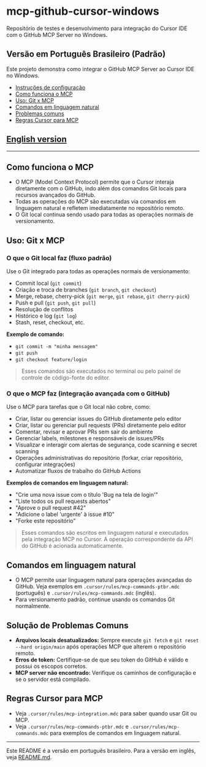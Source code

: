 # mcp-github-cursor-windows
Repositório de testes e desenvolvimento para integração do Cursor IDE com o GitHub MCP Server no Windows.

## Versão em Português Brasileiro (Padrão)

Este projeto demonstra como integrar o GitHub MCP Server ao Cursor IDE no Windows.

- [Instruções de configuração](#passo-a-passo)
- [Como funciona o MCP](#como-funciona-o-mcp)
- [Uso: Git x MCP](#uso-git-x-mcp)
- [Comandos em linguagem natural](#comandos-em-linguagem-natural)
- [Problemas comuns](#solução-de-problemas-comuns)
- [Regras Cursor para MCP](#regras-cursor-para-mcp)

## [English version](README.md)

---

## Como funciona o MCP

- O MCP (Model Context Protocol) permite que o Cursor interaja diretamente com o GitHub, indo além dos comandos Git locais para recursos avançados do GitHub.
- Todas as operações do MCP são executadas via comandos em linguagem natural e refletem imediatamente no repositório remoto.
- O Git local continua sendo usado para todas as operações normais de versionamento.

## Uso: Git x MCP

### O que o Git local faz (fluxo padrão)
Use o Git integrado para todas as operações normais de versionamento:
- Commit local (`git commit`)
- Criação e troca de branches (`git branch`, `git checkout`)
- Merge, rebase, cherry-pick (`git merge`, `git rebase`, `git cherry-pick`)
- Push e pull (`git push`, `git pull`)
- Resolução de conflitos
- Histórico e log (`git log`)
- Stash, reset, checkout, etc.

**Exemplo de comando:**
- `git commit -m "minha mensagem"`
- `git push`
- `git checkout feature/login`

> Esses comandos são executados no terminal ou pelo painel de controle de código-fonte do editor.

### O que o MCP faz (integração avançada com o GitHub)
Use o MCP para tarefas que o Git local não cobre, como:
- Criar, listar ou gerenciar issues do GitHub diretamente pelo editor
- Criar, listar ou gerenciar pull requests (PRs) diretamente pelo editor
- Comentar, revisar e aprovar PRs sem sair do ambiente
- Gerenciar labels, milestones e responsáveis de issues/PRs
- Visualizar e interagir com alertas de segurança, code scanning e secret scanning
- Operações administrativas do repositório (forkar, criar repositório, configurar integrações)
- Automatizar fluxos de trabalho do GitHub Actions

**Exemplos de comandos em linguagem natural:**
- "Crie uma nova issue com o título 'Bug na tela de login'"
- "Liste todos os pull requests abertos"
- "Aprove o pull request #42"
- "Adicione o label 'urgente' à issue #10"
- "Forke este repositório"

> Esses comandos são escritos em linguagem natural e executados pela integração MCP no Cursor. A operação correspondente da API do GitHub é acionada automaticamente.

## Comandos em linguagem natural

- O MCP permite usar linguagem natural para operações avançadas do GitHub. Veja exemplos em `.cursor/rules/mcp-commands-ptbr.mdc` (português) e `.cursor/rules/mcp-commands.mdc` (inglês).
- Para versionamento padrão, continue usando os comandos Git normalmente.

## Solução de Problemas Comuns

- **Arquivos locais desatualizados:** Sempre execute `git fetch` e `git reset --hard origin/main` após operações MCP que alterem o repositório remoto.
- **Erros de token:** Certifique-se de que seu token do GitHub é válido e possui os escopos corretos.
- **MCP server não encontrado:** Verifique os caminhos de configuração e se o servidor está compilado.

## Regras Cursor para MCP

- Veja `.cursor/rules/mcp-integration.mdc` para saber quando usar Git ou MCP.
- Veja `.cursor/rules/mcp-commands-ptbr.mdc` e `.cursor/rules/mcp-commands.mdc` para exemplos de comandos em linguagem natural.

---

Este README é a versão em português brasileiro. Para a versão em inglês, veja [README.md](README.md). 